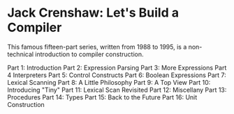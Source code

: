 # Jack Crenshaw: Let's Build a Compiler

This famous fifteen-part series, written from 1988 to 1995, is a non-technical
introduction to compiler construction.

Part 1: Introduction
Part 2: Expression Parsing
Part 3: More Expressions
Part 4 Interpreters
Part 5: Control Constructs
Part 6: Boolean Expressions
Part 7: Lexical Scanning
Part 8: A Little Philosophy
Part 9: A Top View
Part 10: Introducing "Tiny"
Part 11: Lexical Scan Revisited
Part 12: Miscellany
Part 13: Procedures
Part 14: Types
Part 15: Back to the Future
Part 16: Unit Construction
